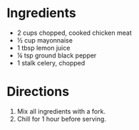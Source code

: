 # Ingredients

- 2 cups chopped, cooked chicken meat
- ½ cup mayonnaise
- 1 tbsp lemon juice
- ¼ tsp ground black pepper
- 1 stalk celery, chopped 

# Directions

1. Mix all ingredients with a fork.
1. Chill for 1 hour before serving.
